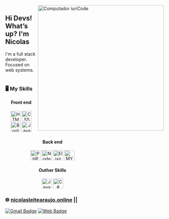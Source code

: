 <img src="https://i.ibb.co/YZGwjsc/Developer-activity-bro.png" min-width="400px" max-width="400px" width="400px" align="right" alt="Computador iuriCode">
<h2 align="left">Hi Devs! What’s up? <strong> I'm Nicolas</strong></h2>
I'm a full stack developer. Focused on web systems.
<br>
<br>
<h3> <strong>🖥️ My Skills </strong></h3>
<div style="left: 50px;width: 300px;"> 
	<center>
		<div class="separator"><h4>Front end</h4></div>
		<p>
			<img height="32" src="https://upload.wikimedia.org/wikipedia/commons/thumb/6/61/HTML5_logo_and_wordmark.svg/1200px-HTML5_logo_and_wordmark.svg.png" alt="HTML5"/>
			<img height="32" src="https://www.logolynx.com/images/logolynx/7e/7eed17a45f24e41077eb7cad1d031492.png" alt="CSS" title="CSS" />
			<img height="32" src="https://getbootstrap.com.br/docs/4.1/assets/img/bootstrap-stack.png" alt="Bootstrap" title="Boots" />
			<img height="32" src="https://upload.wikimedia.org/wikipedia/commons/thumb/9/99/Unofficial_JavaScript_logo_2.svg/1024px-Unofficial_JavaScript_logo_2.svg.png" alt="Javascript" title="Javascript" />  
		</p>
		<div class="separator"><h4>Back end</h4></div>
		<p>
			<img height="32" src="https://upload.wikimedia.org/wikipedia/commons/thumb/2/27/PHP-logo.svg/1200px-PHP-logo.svg.png" alt="PHP" title="PHP" />
			<img height="32" src="https://upload.wikimedia.org/wikipedia/commons/thumb/d/d9/Node.js_logo.svg/1200px-Node.js_logo.svg.png" alt="NodeJs" title="NodeJs" />
			<img height="32" src="https://elixir-lang.org/images/logo/logo.png" alt="Elixir" title="Elixir" />
			<img height="32" src="https://download.logo.wine/logo/MySQL/MySQL-Logo.wine.png" alt="MYSQL" title="Mysql" />   
		</p>
		<div class="separator"><h4>Outher Skills</h4></div>
		<p>
			<img height="32" src="https://1000logos.net/wp-content/uploads/2020/09/Java-Logo.png" alt="Java" title="Java" />
			<img height="32" src="https://seeklogo.com/images/C/c-sharp-c-logo-02F17714BA-seeklogo.com.png" alt="C#" title="C#" />
		</p>
	</center>
</div>
<h3 align="left">🌐 <a href="http://nicolasleitearaujo.online">nicolasleitearaujo.online</a> || 
	
	
</h3>

[![Gmail Badge](https://img.shields.io/badge/-nicolasleitearaujo@gmail.com-eb415b?style=flat-square&logo=Gmail&logoColor=white&link=mailto:nicolasleitearaujo@gmail.com)](mailto:nicolasleitearaujo@gmail.com) 
[![Web Badge](https://img.shields.io/badge/Site-nicolasleitearaujo.online-blue?style=flat-square&logo=Gmail&logoColor=white&link=mailto:nicolasleitearaujo@gmail.com)](nicolasleitearaujo.online) 

